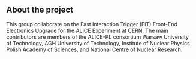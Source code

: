 
## About the project
This group collaborate on the Fast Interaction Trigger (FIT) Front-End Electronics Upgrade for the ALICE Experiment at CERN. The main contributors are members of the ALICE-PL consortium Warsaw University of Technology, AGH University of Technology, Institute of Nuclear Physics Polish Academy of Sciences, and National Centre of Nuclear Research.  

<!--

**Here are some ideas to get you started:**

🙋‍♀️ A short introduction - what is your organization all about?
🌈 Contribution guidelines - how can the community get involved?
👩‍💻 Useful resources - where can the community find your docs? Is there anything else the community should know?
🍿 Fun facts - what does your team eat for breakfast?
🧙 Remember, you can do mighty things with the power of [Markdown](https://docs.github.com/github/writing-on-github/getting-started-with-writing-and-formatting-on-github/basic-writing-and-formatting-syntax)
-->

